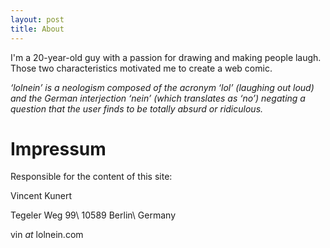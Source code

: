 ```yaml
---
layout: post
title: About
---
```


I'm a 20-year-old guy with a passion for drawing and making people laugh. Those two characteristics motivated me to create a web comic.

*‘lolnein’ is a neologism composed of the acronym ‘lol’ (laughing out loud) and the German interjection ‘nein’ (which translates as ‘no’) negating a question that the user finds to be totally absurd or ridiculous.*

# Impressum

Responsible for the content of this site:

Vincent Kunert

Tegeler Weg 99\\
10589 Berlin\\
Germany

vin *at* lolnein.com
